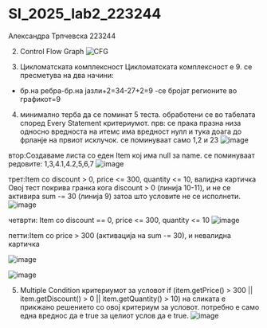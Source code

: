 # SI_2025_lab2_223244
Александра Трпчевска 223244

2.  Control Flow Graph
   ![CFG](https://github.com/user-attachments/assets/88fedc84-9e9e-43ff-9f44-3e8d2e38c38f)

3.  Цикломатската комплексност
Цикломатската комплексност е 9. се пресметува на два начини:
   - бр.на ребра-бр.на јазли+2=34-27+2=9
   -се бројат регионите во графикот=9

4. минимално терба да се поминат 5 теста. обработени се во табелата според Every Statement критериумот.
прв: се прака празна низа односно вредноста на итемс има вредност нулл и тука доага до фрланје на првиот исклучок.
се поминуваат само 1,2 и 23
![image](https://github.com/user-attachments/assets/e6f9d388-f46a-43b3-ac10-6fb0bf14fe43)

втор:Создаваме листа со еден Item кој има null за name.
се поминуваат редовите: 1,3,4.1,4.2,5,6,7
![image](https://github.com/user-attachments/assets/95d82091-345f-401f-8132-562bbba9c5f3)

трет:Item со discount > 0, price <= 300, quantity <= 10, валидна картичка
Овој тест покрива гранка кога discount > 0 (линија 10-11), и не се активира sum -= 30 (линија 9) затоа што условите не се исполнети.
![image](https://github.com/user-attachments/assets/1e6ba69a-42e8-44d8-8938-a13cd6466512)

четврти: Item со discount == 0, price <= 300, quantity <= 10
![image](https://github.com/user-attachments/assets/60e5f651-8ab6-4aa9-9a23-1723256d043c)

петти:Item со price > 300 (активација на sum -= 30), и невалидна картичка 

![image](https://github.com/user-attachments/assets/7d1f9e07-de4a-4b81-a247-d0bc6a68ba0f)

 ![image](https://github.com/user-attachments/assets/22a2d49a-3871-44f6-9edd-2f1f2d949b37)

5. Multiple Condition критериумот за условот
if (item.getPrice() > 300 || item.getDiscount() > 0 || item.getQuantity() > 10)
на сликата е прикжано решението со овој критериум за условот. потребно е само една вреднос да e true  за целиот услов да е true.
![image](https://github.com/user-attachments/assets/83968d8e-63f7-4606-b3f3-749438e8dd5d)

